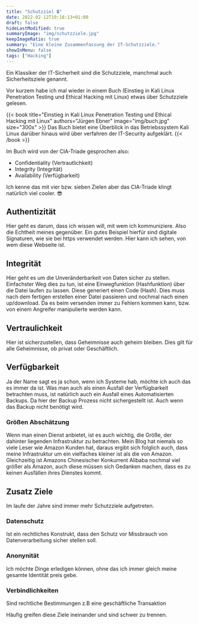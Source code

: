 ```yaml
---
title: "Schutzziel 🔒"
date: 2022-02-12T19:18:13+01:00
draft: false
hideLastModified: true
summaryImage: "img/schutzziele.jpg"
keepImageRatio: true
summary: "Eine kleine Zusammenfassung der IT-Schutzziele."
showInMenu: false
tags: ["Hacking"]
---
```


Ein Klassiker der IT-Sicherheit sind die Schutzziele, manchmal auch Sicherheitsziele genannt.

Vor kurzem habe ich mal wieder in einem Buch (Einstieg in Kali Linux Penetration Testing und Ethical Hacking mit Linux) etwas über Schutzziele gelesen.

{{< book title="Einstieg in Kali Linux Penetration Testing und Ethical Hacking mit Linux" authors="Jürgen Ebner" image="img/buch.jpg" size="300x" >}}
Das Buch bietet eine Überblick in das Betriebssystem Kali Linux darüber hinaus wird über verfahren der IT-Security aufgeklärt.
{{< /book >}}

Im Buch wird von der CIA-Triade gesprochen also:
  - Confidentiality (Vertrautlichkeit)
  - Integrity (Integrität)
  - Availability (Verfügbarkeit)

Ich kenne das mit vier bzw. sieben Zielen aber das CIA-Triade klingt natürlich viel cooler. 😎

## Authentizität
Hier geht es darum, dass ich wissen will, mit wem ich kommuniziere. Also die Echtheit meines gegenüber.
Ein gutes Beispiel hierfür sind digitale Signaturen, wie sie bei https verwendet werden.
Hier kann ich sehen, von wem diese Webseite ist.

## Integrität
Hier geht es um die Unveränderbarkeit von Daten sicher zu stellen.
Einfachster Weg dies zu tun, ist eine Einwegfunktion (Hashfunktion) über die Datei laufen zu lassen. Diese generiert einen Code (Hash).
Dies muss nach dem fertigen erstellen einer Datei passieren und nochmal nach einen up/download. Da es beim versenden immer zu Fehlern kommen kann, bzw. von einem Angreifer manipulierte werden kann.

## Vertraulichkeit
Hier ist sicherzustellen, dass Geheimnisse auch geheim bleiben. Dies gilt für alle Geheimnisse, ob privat oder Geschäftlich.

## Verfügbarkeit
Ja der Name sagt es ja schon, wenn ich Systeme hab, möchte ich auch das es immer da ist.
Was man auch als einen Ausfall der Verfügbarkeit betrachten muss, ist natürlich auch ein Ausfall eines Automatisierten Backups. Da hier der Backup Prozess nicht sichergestellt ist.
Auch wenn das Backup nicht benötigt wird.

### Größen Abschätzung
Wenn man einen Dienst anbietet, ist es auch wichtig, die Größe, der dahinter liegenden Infrastruktur zu betrachten. Mein Blog hat niemals so viele Leser wie Amazon Kunden hat, daraus ergibt sich folglich auch, 
dass meine Infrastruktur um ein vielfaches kleiner ist als die von Amazon. Gleichzeitig ist Amazons Chinesischer Konkurrent Alibaba nochmal viel größer als Amazon, auch diese müssen sich Gedanken machen, dass es zu keinen Ausfällen ihres Dienstes kommt.

## Zusatz Ziele
Im laufe der Jahre sind immer mehr Schutzziele aufgetreten.

### Datenschutz
Ist ein rechtliches Konstrukt, dass den Schutz vor Missbrauch von Datenverarbeitung sicher stellen soll.

### Anonynität
Ich möchte Dinge erledigen können, ohne das ich immer gleich meine gesamte Identität preis gebe. 

### Verbindlichkeiten
Sind rechtliche Bestimmungen z.B eine geschäftliche Transaktion


Häufig greifen diese Ziele ineinander und sind schwer zu trennen.